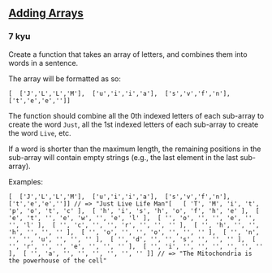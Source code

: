 <h2><a href=https://www.codewars.com/kata/59778cb1b061e877c50000cc/train/javascript target="_blank">Adding Arrays</a></h2><h3>7 kyu</h3><p>Create a function that takes an array of letters, and combines them into words in a sentence. </p><p>The array will be formatted as so:</p><pre><code class="language-javascript">[  [<span class="cm-string">'J'</span>,<span class="cm-string">'L'</span>,<span class="cm-string">'L'</span>,<span class="cm-string">'M'</span>],  [<span class="cm-string">'u'</span>,<span class="cm-string">'i'</span>,<span class="cm-string">'i'</span>,<span class="cm-string">'a'</span>],  [<span class="cm-string">'s'</span>,<span class="cm-string">'v'</span>,<span class="cm-string">'f'</span>,<span class="cm-string">'n'</span>],  [<span class="cm-string">'t'</span>,<span class="cm-string">'e'</span>,<span class="cm-string">'e'</span>,<span class="cm-string">''</span>]]</code></pre><p>The function should combine all the 0th indexed letters of each sub-array to create the word <code>Just</code>, all the 1st indexed letters of each sub-array to create the word <code>Live</code>, etc.</p><p>If a word is shorter than the maximum length, the remaining positions in the sub-array will contain empty strings (e.g., the last element in the last sub-array).</p><p>Examples:</p><pre><code class="language-javascript">[  [<span class="cm-string">'J'</span>,<span class="cm-string">'L'</span>,<span class="cm-string">'L'</span>,<span class="cm-string">'M'</span>],  [<span class="cm-string">'u'</span>,<span class="cm-string">'i'</span>,<span class="cm-string">'i'</span>,<span class="cm-string">'a'</span>],  [<span class="cm-string">'s'</span>,<span class="cm-string">'v'</span>,<span class="cm-string">'f'</span>,<span class="cm-string">'n'</span>],  [<span class="cm-string">'t'</span>,<span class="cm-string">'e'</span>,<span class="cm-string">'e'</span>,<span class="cm-string">''</span>]] <span class="cm-comment">// =&gt; "Just Live Life Man"</span>[   [ <span class="cm-string">'T'</span>, <span class="cm-string">'M'</span>, <span class="cm-string">'i'</span>, <span class="cm-string">'t'</span>, <span class="cm-string">'p'</span>, <span class="cm-string">'o'</span>, <span class="cm-string">'t'</span>, <span class="cm-string">'c'</span> ],  [ <span class="cm-string">'h'</span>, <span class="cm-string">'i'</span>, <span class="cm-string">'s'</span>, <span class="cm-string">'h'</span>, <span class="cm-string">'o'</span>, <span class="cm-string">'f'</span>, <span class="cm-string">'h'</span>, <span class="cm-string">'e'</span> ],  [ <span class="cm-string">'e'</span>, <span class="cm-string">'t'</span>, <span class="cm-string">''</span>, <span class="cm-string">'e'</span>, <span class="cm-string">'w'</span>, <span class="cm-string">''</span>, <span class="cm-string">'e'</span>, <span class="cm-string">'l'</span> ],  [ <span class="cm-string">''</span>, <span class="cm-string">'o'</span>, <span class="cm-string">''</span>, <span class="cm-string">''</span>, <span class="cm-string">'e'</span>, <span class="cm-string">''</span>, <span class="cm-string">''</span>, <span class="cm-string">'l'</span> ],  [ <span class="cm-string">''</span>, <span class="cm-string">'c'</span>, <span class="cm-string">''</span>, <span class="cm-string">''</span>, <span class="cm-string">'r'</span>, <span class="cm-string">''</span>, <span class="cm-string">''</span>, <span class="cm-string">''</span> ],  [ <span class="cm-string">''</span>, <span class="cm-string">'h'</span>, <span class="cm-string">''</span>, <span class="cm-string">''</span>, <span class="cm-string">'h'</span>, <span class="cm-string">''</span>, <span class="cm-string">''</span>, <span class="cm-string">''</span> ],  [ <span class="cm-string">''</span>, <span class="cm-string">'o'</span>, <span class="cm-string">''</span>, <span class="cm-string">''</span>, <span class="cm-string">'o'</span>, <span class="cm-string">''</span>, <span class="cm-string">''</span>, <span class="cm-string">''</span> ],  [ <span class="cm-string">''</span>, <span class="cm-string">'n'</span>, <span class="cm-string">''</span>, <span class="cm-string">''</span>, <span class="cm-string">'u'</span>, <span class="cm-string">''</span>, <span class="cm-string">''</span>, <span class="cm-string">''</span> ],  [ <span class="cm-string">''</span>, <span class="cm-string">'d'</span>, <span class="cm-string">''</span>, <span class="cm-string">''</span>, <span class="cm-string">'s'</span>, <span class="cm-string">''</span>, <span class="cm-string">''</span>, <span class="cm-string">''</span> ],  [ <span class="cm-string">''</span>, <span class="cm-string">'r'</span>, <span class="cm-string">''</span>, <span class="cm-string">''</span>, <span class="cm-string">'e'</span>, <span class="cm-string">''</span>, <span class="cm-string">''</span>, <span class="cm-string">''</span> ],  [ <span class="cm-string">''</span>, <span class="cm-string">'i'</span>, <span class="cm-string">''</span>, <span class="cm-string">''</span>, <span class="cm-string">''</span>, <span class="cm-string">''</span>, <span class="cm-string">''</span>, <span class="cm-string">''</span> ],  [ <span class="cm-string">''</span>, <span class="cm-string">'a'</span>, <span class="cm-string">''</span>, <span class="cm-string">''</span>, <span class="cm-string">''</span>, <span class="cm-string">''</span>, <span class="cm-string">''</span>, <span class="cm-string">''</span> ]] <span class="cm-comment">// =&gt; "The Mitochondria is the powerhouse of the cell"</span></code></pre>